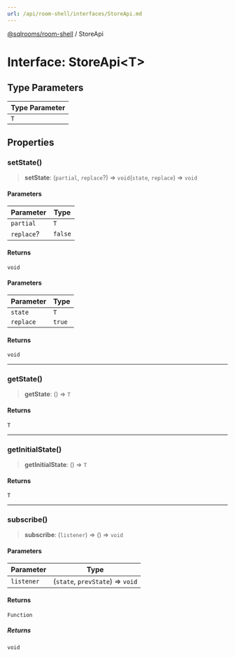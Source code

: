 ```yaml
---
url: /api/room-shell/interfaces/StoreApi.md
---
```

[@sqlrooms/room-shell](../index.md) / StoreApi

# Interface: StoreApi\<T>

## Type Parameters

| Type Parameter |
| ------ |
| `T` |

## Properties

### setState()

> **setState**: (`partial`, `replace`?) => `void`(`state`, `replace`) => `void`

#### Parameters

| Parameter | Type |
| ------ | ------ |
| `partial` | `T` | `Partial`<`T`> | (`state`) => `T` | `Partial`<`T`> |
| `replace`? | `false` |

#### Returns

`void`

#### Parameters

| Parameter | Type |
| ------ | ------ |
| `state` | `T` | (`state`) => `T` |
| `replace` | `true` |

#### Returns

`void`

***

### getState()

> **getState**: () => `T`

#### Returns

`T`

***

### getInitialState()

> **getInitialState**: () => `T`

#### Returns

`T`

***

### subscribe()

> **subscribe**: (`listener`) => () => `void`

#### Parameters

| Parameter | Type |
| ------ | ------ |
| `listener` | (`state`, `prevState`) => `void` |

#### Returns

`Function`

##### Returns

`void`
